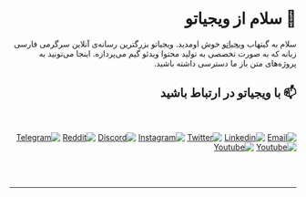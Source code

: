 
<div dir="rtl">

# 👋 سلام از ویجیاتو
   سلام به گیتهاب [ویجیاتو](https://vigiato.net) خوش اومدید. ویجیاتو بزرگترین رسانه‌ی آنلاین سرگرمی فارسی زبانه که به صورت تخصصی به تولید محتوا ویدئو گیم می‌پردازه. اینجا می‌تونید به پروژه‌های متن باز ما دسترسی داشته باشید. 

   
   ## 📫 با ویجیاتو در ارتباط باشید
<br>

[![Email](https://img.shields.io/badge/Email-EA4335?&style=for-the-badge&logo=Gmail&logoColor=white)](hinfo@vigiato.net)
[![Linkedin](https://img.shields.io/badge/Linkedin-0077B5?style=for-the-badge&logo=linkedin&logoColor=white)](https://www.linkedin.com/company/vigiato)
[![Twitter](https://img.shields.io/badge/Twitter-1DA1F2?style=for-the-badge&logo=twitter&logoColor=white)](https://twitter.com/Vigiatonet)
[![Instagram](https://img.shields.io/badge/Instagram-E4405F?&style=for-the-badge&logo=Instagram&logoColor=white)](https://www.instagram.com/vigiatonet)
[![Discord](https://img.shields.io/badge/Discord-7289da?style=for-the-badge&logo=Discord&logoColor=white)](https://discord.gg/vigiatonet)
[![Reddit](https://img.shields.io/badge/Reddit-FF4500?style=for-the-badge&logo=reddit&logoColor=white)](https://www.reddit.com/user/#)
[![Telegram](https://img.shields.io/badge/Telegram-0088cc?style=for-the-badge&logo=telegram&logoColor=white)](https://t.me/vigiatonet)
[![Youtube](https://img.shields.io/badge/youtube-FF0000?style=for-the-badge&logo=youtube&logoColor=white)](https://www.youtube.com/@Vigiato)
[![Youtube](https://img.shields.io/badge/youtube-FF0000?style=for-the-badge&logo=youtube&logoColor=white)](https://www.youtube.com/@VigiatoPLUS)

<br><br>

   ***

  
  </div>
